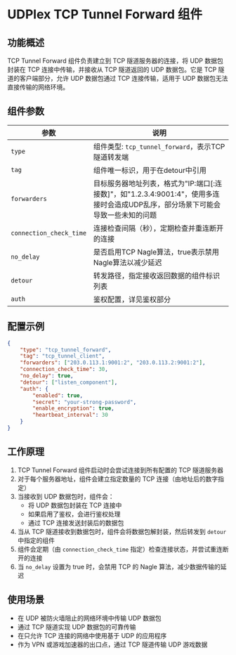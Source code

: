 # UDPlex TCP Tunnel Forward 组件

## 功能概述
TCP Tunnel Forward 组件负责建立到 TCP 隧道服务器的连接，将 UDP 数据包封装在 TCP 连接中传输，并接收从 TCP 隧道返回的 UDP 数据包。它是 TCP 隧道的客户端部分，允许 UDP 数据包通过 TCP 连接传输，适用于 UDP 数据包无法直接传输的网络环境。

## 组件参数

| 参数 | 说明 |
|------|------|
| `type` | 组件类型: `tcp_tunnel_forward`，表示TCP隧道转发端 |
| `tag` | 组件唯一标识，用于在detour中引用 |
| `forwarders` | 目标服务器地址列表，格式为"IP:端口[:连接数]"，如"1.2.3.4:9001:4"，使用多连接时会造成UDP乱序，部分场景下可能会导致一些未知的问题 |
| `connection_check_time` | 连接检查间隔（秒），定期检查并重连断开的连接 |
| `no_delay` | 是否启用TCP Nagle算法，true表示禁用Nagle算法以减少延迟 |
| `detour` | 转发路径，指定接收返回数据的组件标识列表 |
| `auth` | 鉴权配置，详见鉴权部分 |

## 配置示例

```json
{
    "type": "tcp_tunnel_forward",
    "tag": "tcp_tunnel_client",
    "forwarders": ["203.0.113.1:9001:2", "203.0.113.2:9001:2"],
    "connection_check_time": 30,
    "no_delay": true,
    "detour": ["listen_component"],
    "auth": {
        "enabled": true,
        "secret": "your-strong-password",
        "enable_encryption": true,
        "heartbeat_interval": 30
    }
}
```

## 工作原理

1. TCP Tunnel Forward 组件启动时会尝试连接到所有配置的 TCP 隧道服务器
2. 对于每个服务器地址，组件会建立指定数量的 TCP 连接（由地址后的数字指定）
3. 当接收到 UDP 数据包时，组件会：
   - 将 UDP 数据包封装在 TCP 连接中
   - 如果启用了鉴权，会进行鉴权处理
   - 通过 TCP 连接发送封装后的数据包
4. 当从 TCP 隧道接收到数据包时，组件会将数据包解封装，然后转发到 `detour` 中指定的组件
5. 组件会定期（由 `connection_check_time` 指定）检查连接状态，并尝试重连断开的连接
6. 当 `no_delay` 设置为 true 时，会禁用 TCP 的 Nagle 算法，减少数据传输的延迟

## 使用场景

- 在 UDP 被防火墙阻止的网络环境中传输 UDP 数据包
- 通过 TCP 隧道实现 UDP 数据包的可靠传输
- 在只允许 TCP 连接的网络中使用基于 UDP 的应用程序
- 作为 VPN 或游戏加速器的出口点，通过 TCP 隧道传输 UDP 游戏数据